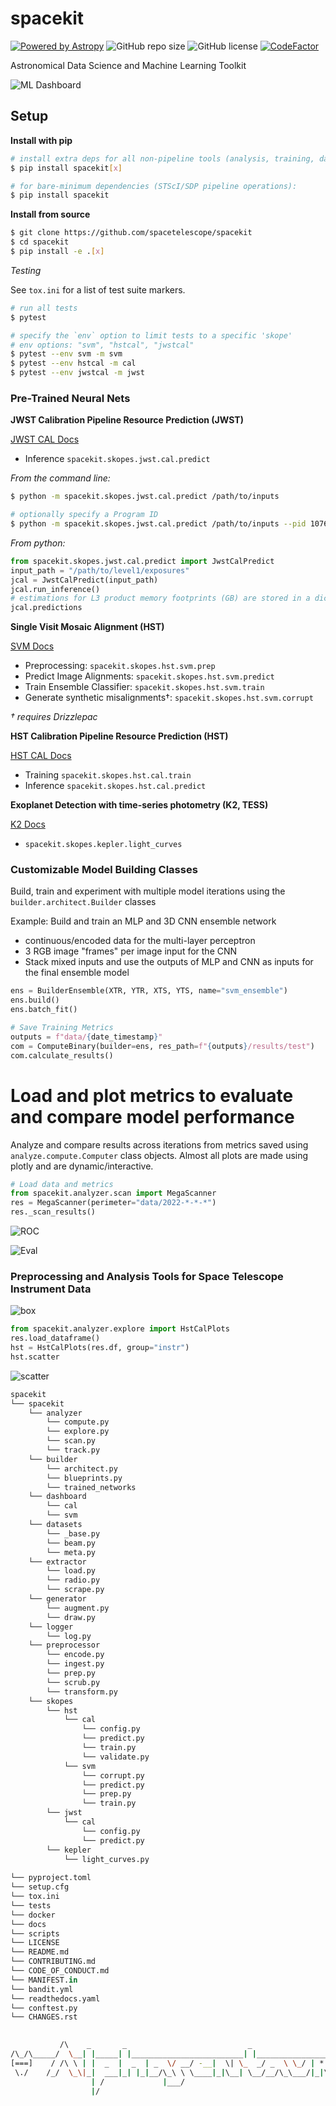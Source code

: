 # spacekit

[![Powered by Astropy](http://img.shields.io/badge/powered%20by-AstroPy-orange.svg?style=flat)](http://www.astropy.org)
![GitHub repo size](https://img.shields.io/github/repo-size/spacetelescope/spacekit)
![GitHub license](https://img.shields.io/github/license/spacetelescope/spacekit?color=black)
[![CodeFactor](https://www.codefactor.io/repository/github/spacetelescope/spacekit/badge)](https://www.codefactor.io/repository/github/spacetelescope/spacekit)

Astronomical Data Science and Machine Learning Toolkit


![ML Dashboard](./previews/neural-network-graph.png)

## Setup

**Install with pip**

```bash
# install extra deps for all non-pipeline tools (analysis, training, data viz)
$ pip install spacekit[x]

# for bare-minimum dependencies (STScI/SDP pipeline operations):
$ pip install spacekit
```

**Install from source**

```bash
$ git clone https://github.com/spacetelescope/spacekit
$ cd spacekit
$ pip install -e .[x]
```

*Testing*

See `tox.ini` for a list of test suite markers.

```bash
# run all tests
$ pytest

# specify the `env` option to limit tests to a specific 'skope'
# env options: "svm", "hstcal", "jwstcal"
$ pytest --env svm -m svm
$ pytest --env hstcal -m cal
$ pytest --env jwstcal -m jwst
```


### Pre-Trained Neural Nets

**JWST Calibration Pipeline Resource Prediction (JWST)**

[JWST CAL Docs](https://spacekit.readthedocs.io/en/latest/skopes/jwst/cal.html)

* Inference ``spacekit.skopes.jwst.cal.predict``

*From the command line:*

```bash
$ python -m spacekit.skopes.jwst.cal.predict /path/to/inputs

# optionally specify a Program ID
$ python -m spacekit.skopes.jwst.cal.predict /path/to/inputs --pid 1076
```

*From python:*

```python
from spacekit.skopes.jwst.cal.predict import JwstCalPredict
input_path = "/path/to/level1/exposures"
jcal = JwstCalPredict(input_path)
jcal.run_inference()
# estimations for L3 product memory footprints (GB) are stored in a dict
jcal.predictions
```


**Single Visit Mosaic Alignment (HST)**

[SVM Docs](https://spacekit.readthedocs.io/en/latest/skopes/hst/svm.html)

* Preprocessing: ``spacekit.skopes.hst.svm.prep``
* Predict Image Alignments: ``spacekit.skopes.hst.svm.predict``
* Train Ensemble Classifier: ``spacekit.skopes.hst.svm.train``
* Generate synthetic misalignments†: ``spacekit.skopes.hst.svm.corrupt``
        
*† requires Drizzlepac*

**HST Calibration Pipeline Resource Prediction (HST)**

[HST CAL Docs](https://spacekit.readthedocs.io/en/latest/skopes/hst/cal.html)

* Training ``spacekit.skopes.hst.cal.train``
* Inference ``spacekit.skopes.hst.cal.predict``


**Exoplanet Detection with time-series photometry (K2, TESS)**

[K2 Docs](https://spacekit.readthedocs.io/en/latest/skopes/kepler/light-curves.html)

* ``spacekit.skopes.kepler.light_curves``


### Customizable Model Building Classes

Build, train and experiment with multiple model iterations using the ``builder.architect.Builder`` classes

Example: Build and train an MLP and 3D CNN ensemble network

- continuous/encoded data for the multi-layer perceptron
- 3 RGB image "frames" per image input for the CNN
- Stack mixed inputs and use the outputs of MLP and CNN as inputs for the final ensemble model

```python
ens = BuilderEnsemble(XTR, YTR, XTS, YTS, name="svm_ensemble")
ens.build()
ens.batch_fit()

# Save Training Metrics
outputs = f"data/{date_timestamp}"
com = ComputeBinary(builder=ens, res_path=f"{outputs}/results/test")
com.calculate_results()
```
# Load and plot metrics to evaluate and compare model performance

Analyze and compare results across iterations from metrics saved using ``analyze.compute.Computer`` class objects. Almost all plots are made using plotly and are dynamic/interactive.

```python
# Load data and metrics
from spacekit.analyzer.scan import MegaScanner
res = MegaScanner(perimeter="data/2022-*-*-*")
res._scan_results()
```

![ROC](./previews/roc-auc.png)

![Eval](./previews/model-performance.png)


### Preprocessing and Analysis Tools for Space Telescope Instrument Data

![box](./previews/eda-box-plots.png)

```python
from spacekit.analyzer.explore import HstCalPlots
res.load_dataframe()
hst = HstCalPlots(res.df, group="instr")
hst.scatter
```

![scatter](./previews/eda-scatterplots.png)


```python
spacekit
└── spacekit
    └── analyzer
        └── compute.py
        └── explore.py
        └── scan.py
        └── track.py
    └── builder
        └── architect.py
        └── blueprints.py
        └── trained_networks
    └── dashboard
        └── cal
        └── svm
    └── datasets
        └── _base.py
        └── beam.py
        └── meta.py
    └── extractor
        └── load.py
        └── radio.py
        └── scrape.py
    └── generator
        └── augment.py
        └── draw.py
    └── logger
        └── log.py
    └── preprocessor
        └── encode.py
        └── ingest.py
        └── prep.py
        └── scrub.py
        └── transform.py
    └── skopes
        └── hst
            └── cal
                └── config.py
                └── predict.py
                └── train.py
                └── validate.py
            └── svm
                └── corrupt.py
                └── predict.py
                └── prep.py
                └── train.py
        └── jwst
            └── cal
                └── config.py
                └── predict.py
        └── kepler
            └── light_curves.py
        
└── pyproject.toml
└── setup.cfg
└── tox.ini
└── tests
└── docker
└── docs
└── scripts
└── LICENSE
└── README.md
└── CONTRIBUTING.md
└── CODE_OF_CONDUCT.md
└── MANIFEST.in
└── bandit.yml
└── readthedocs.yaml
└── conftest.py
└── CHANGES.rst
```


```bash
                       
           /\    _       _                           _                      *  
/\_/\_____/  \__| |_____| |_________________________| |___________________*___
[===]    / /\ \ | |  _  |  _  | _  \/ __/ -__|  \| \_  _/ _  \ \_/ | * _/| | |
 \./    /_/  \_\|_|  ___|_| |_|__/\_\ \ \____|_|\__| \__/__/\_\___/|_|\_\|_|_|
                  | /             |___/        
                  |/   

```
